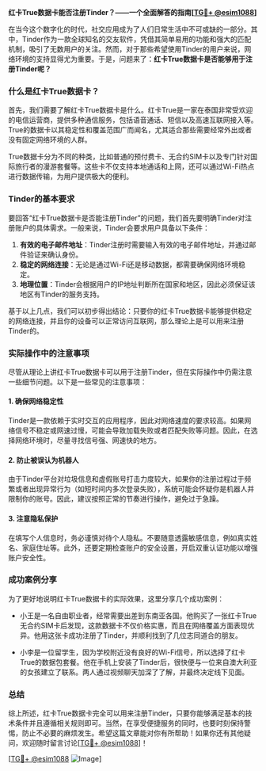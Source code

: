 **红卡True数据卡能否注册Tinder？——一个全面解答的指南[[TG💪+ @esim1088](https://t.me/s/esim1088)]**

在当今这个数字化的时代，社交应用成为了人们日常生活中不可或缺的一部分。其中，Tinder作为一款全球知名的交友软件，凭借其简单易用的功能和强大的匹配机制，吸引了无数用户的关注。然而，对于那些希望使用Tinder的用户来说，网络环境的支持显得尤为重要。于是，问题来了：**红卡True数据卡是否能够用于注册Tinder呢？**

### 什么是红卡True数据卡？

首先，我们需要了解红卡True数据卡是什么。红卡True是一家在泰国非常受欢迎的电信运营商，提供多种通信服务，包括语音通话、短信以及高速互联网接入等。True的数据卡以其稳定性和覆盖范围广而闻名，尤其适合那些需要经常外出或者没有固定网络环境的人群。

True数据卡分为不同的种类，比如普通的预付费卡、无合约SIM卡以及专门针对国际旅行者的漫游套餐等。这些卡不仅支持本地通话和上网，还可以通过Wi-Fi热点进行数据传输，为用户提供极大的便利。

### Tinder的基本要求

要回答“红卡True数据卡是否能注册Tinder”的问题，我们首先要明确Tinder对注册账户的具体需求。一般来说，Tinder会要求用户具备以下条件：

1. **有效的电子邮件地址**：Tinder注册时需要输入有效的电子邮件地址，并通过邮件验证来确认身份。
2. **稳定的网络连接**：无论是通过Wi-Fi还是移动数据，都需要确保网络环境稳定。
3. **地理位置**：Tinder会根据用户的IP地址判断所在国家和地区，因此必须保证该地区有Tinder的服务支持。

基于以上几点，我们可以初步得出结论：只要你的红卡True数据卡能够提供稳定的网络连接，并且你的设备可以正常访问互联网，那么理论上是可以用来注册Tinder的。

### 实际操作中的注意事项

尽管从理论上讲红卡True数据卡可以用于注册Tinder，但在实际操作中仍需注意一些细节问题。以下是一些常见的注意事项：

#### 1. 确保网络稳定性
Tinder是一款依赖于实时交互的应用程序，因此对网络速度的要求较高。如果网络信号不稳定或网速过慢，可能会导致加载失败或者匹配失败等问题。因此，在选择网络环境时，尽量寻找信号强、网速快的地方。

#### 2. 防止被误认为机器人
由于Tinder平台对垃圾信息和虚假账号打击力度较大，如果你的注册过程过于频繁或者出现异常行为（如短时间内多次登录失败），系统可能会怀疑你是机器人并限制你的账号。因此，建议按照正常的节奏进行操作，避免过于急躁。

#### 3. 注意隐私保护
在填写个人信息时，务必谨慎对待个人隐私。不要随意透露敏感信息，例如真实姓名、家庭住址等。此外，还要定期检查账户的安全设置，开启双重认证功能以增强账户安全性。

### 成功案例分享

为了更好地说明红卡True数据卡的实际效果，这里分享几个成功案例：

- 小王是一名自由职业者，经常需要出差到东南亚各国。他购买了一张红卡True无合约SIM卡后发现，这款数据卡不仅价格实惠，而且在网络覆盖方面表现优异。他用这张卡成功注册了Tinder，并顺利找到了几位志同道合的朋友。
  
- 小李是一位留学生，因为学校附近没有良好的Wi-Fi信号，所以选择了红卡True的数据包套餐。他在手机上安装了Tinder后，很快便与一位来自澳大利亚的女孩建立了联系。两人通过视频聊天加深了了解，并最终决定线下见面。

### 总结

综上所述，红卡True数据卡完全可以用来注册Tinder，只要你能够满足基本的技术条件并且遵循相关规则即可。当然，在享受便捷服务的同时，也要时刻保持警惕，防止不必要的麻烦发生。希望这篇文章能对你有所帮助！如果你还有其他疑问，欢迎随时留言讨论[[TG💪+ @esim1088](https://t.me/s/esim1088)]！

[[TG💪+ @esim1088](https://t.me/s/esim1088) ![Image](https://i.postimg.cc/4NQfJmqS/Snipaste-2025-05-13-00-14-12.png)]